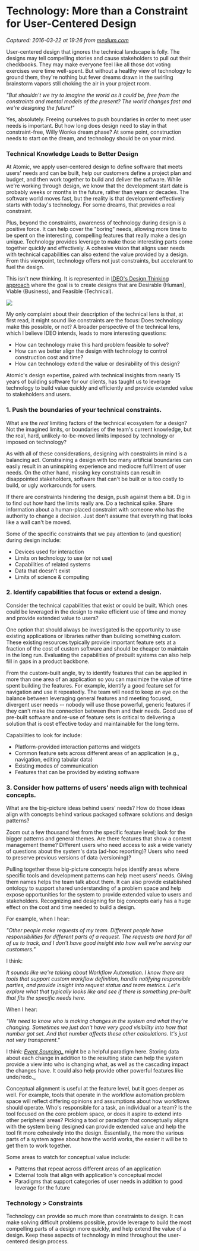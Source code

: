 # Technology: More than a Constraint for User-Centered Design

_Captured: 2016-03-22 at 19:26 from [medium.com](https://medium.com/@atomicobject/technology-more-than-a-constraint-for-user-centered-design-b3334d951ae9#.sux676mn4)_

User-centered design that ignores the technical landscape is folly. The designs may tell compelling stories and cause stakeholders to pull out their checkbooks. They may make everyone feel like all those dot voting exercises were time well-spent. But without a healthy view of technology to ground them, they're nothing but fever dreams drawn in the swirling brainstorm vapors still choking the air in your project room.

_"But shouldn't we try to imagine the world as it could be, free from the constraints and mental models of the present? The world changes fast and we're designing the future!"_

Yes, absolutely. Freeing ourselves to push boundaries in order to meet user needs is important. But how long does design need to stay in that constraint-free, Willy Wonka dream phase? At some point, construction needs to start on the dream, and technology should be on your mind.

### Technical Knowledge Leads to Better Design

At Atomic, we apply user-centered design to define software that meets users' needs and can be built, help our customers define a project plan and budget, and then work together to build and deliver the software. While we're working through design, we know that the development start date is probably weeks or months in the future, rather than years or decades. The software world moves fast, but the reality is that development effectively starts with today's technology. For some dreams, that provides a real constraint.

Plus, beyond the constraints, awareness of technology during design is a positive force. It can help cover the "boring" needs, allowing more time to be spent on the interesting, compelling features that really make a design unique. Technology provides leverage to make those interesting parts come together quickly and effectively. A cohesive vision that aligns user needs with technical capabilities can also extend the value provided by a design. From this viewpoint, technology offers not just constraints, but accelerant to fuel the design.

This isn't new thinking. It is represented in [IDEO's Design Thinking approach](https://www.ideo.com/about) where the goal is to create designs that are Desirable (Human), Viable (Business), and Feasible (Technical).

![](https://cdn-images-1.medium.com/max/800/0*hjAe-fqmLNywvBHR.png)

My only complaint about their description of the technical lens is that, at first read, it might sound like constraints are the focus: Does technology make this possible, or not? A broader perspective of the technical lens, which I believe IDEO intends, leads to more interesting questions:

  * How can technology make this hard problem feasible to solve?
  * How can we better align the design with technology to control construction cost and time?
  * How can technology extend the value or desirability of this design?

Atomic's design expertise, paired with technical insights from nearly 15 years of building software for our clients, has taught us to leverage technology to build value quickly and efficiently and provide extended value to stakeholders and users.

### 1\. Push the boundaries of your technical constraints.

What are the _real_ limiting factors of the technical ecosystem for a design? Not the imagined limits, or boundaries of the team's current knowledge, but the real, hard, unlikely-to-be-moved limits imposed by technology or imposed on technology?

As with all of these considerations, designing with constraints in mind is a balancing act. Constraining a design with too many artificial boundaries can easily result in an uninspiring experience and mediocre fulfillment of user needs. On the other hand, missing key constraints can result in disappointed stakeholders, software that can't be built or is too costly to build, or ugly workarounds for users.

If there are constraints hindering the design, push against them a bit. Dig in to find out how hard the limits really are. Do a technical spike. Share information about a human-placed constraint with someone who has the authority to change a decision. Just don't assume that everything that looks like a wall can't be moved.

Some of the specific constraints that we pay attention to (and question) during design include:

  * Devices used for interaction
  * Limits on technology to use (or not use)
  * Capabilities of related systems
  * Data that doesn't exist
  * Limits of science & computing

### 2\. Identify capabilities that focus or extend a design.

Consider the technical capabilities that exist or could be built. Which ones could be leveraged in the design to make efficient use of time and money and provide extended value to users?

One option that should always be investigated is the opportunity to use existing applications or libraries rather than building something custom. These existing resources typically provide important feature sets at a fraction of the cost of custom software and should be cheaper to maintain in the long run. Evaluating the capabilities of prebuilt systems can also help fill in gaps in a product backbone.

From the custom-built angle, try to identify features that can be applied in more than one area of an application so you can maximize the value of time spent building the features. For example, identify a good feature set for navigation and use it repeatedly. The team will need to keep an eye on the balance between leveraging general features and meeting focused, divergent user needs -- nobody will use those powerful, generic features if they can't make the connection between them and their needs. Good use of pre-built software and re-use of feature sets is critical to delivering a solution that is cost effective today and maintainable for the long term.

Capabilities to look for include:

  * Platform-provided interaction patterns and widgets
  * Common feature sets across different areas of an application (e.g., navigation, editing tabular data)
  * Existing modes of communication
  * Features that can be provided by existing software

### 3\. Consider how patterns of users' needs align with technical concepts.

What are the big-picture ideas behind users' needs? How do those ideas align with concepts behind various packaged software solutions and design patterns?

Zoom out a few thousand feet from the specific feature level; look for the bigger patterns and general themes. Are there features that show a content management theme? Different users who need access to ask a wide variety of questions about the system's data (ad-hoc reporting)? Users who need to preserve previous versions of data (versioning)?

Pulling together these big-picture concepts helps identify areas where specific tools and development patterns can help meet users' needs. Giving them names helps the team talk about them. It can also provide established ontology to support shared understanding of a problem space and help expose opportunities for the system to provide extended value to users and stakeholders. Recognizing and designing for big concepts early has a huge effect on the cost and time needed to build a design.

For example, when I hear:

_"Other people make requests of my team. Different people have responsibilities for different parts of a request. The requests are hard for all of us to track, and I don't have good insight into how well we're serving our customers."_

I think:

_It sounds like we're talking about Workflow Automation. I know there are tools that support custom workflow definition, handle notifying responsible parties, and provide insight into request status and team metrics. Let's explore what that typically looks like and see if there is something pre-built that fits the specific needs here._

When I hear:

_"We need to know who is making changes in the system and what they're changing. Sometimes we just don't have very good visibility into how that number got set. And that number affects these other calculations. It's just not very transparent."_

I think: _[Event Sourcing_](http://martinfowler.com/eaaDev/EventSourcing.html)_ might be a helpful paradigm here. Storing data about each change in addition to the resulting state can help the system provide a view into who is changing what, as well as the cascading impact the changes have. It could also help provide other powerful features like undo/redo._

Conceptual alignment is useful at the feature level, but it goes deeper as well. For example, tools that operate in the workflow automation problem space will reflect differing opinions and assumptions about how workflows should operate. Who's responsible for a task, an individual or a team? Is the tool focused on the core problem space, or does it aspire to extend into other peripheral areas? Picking a tool or paradigm that conceptually aligns with the system being designed can provide extended value and help the tool fit more cohesively into the design. Essentially, the more the various parts of a system agree about how the world works, the easier it will be to get them to work together.

Some areas to watch for conceptual value include:

  * Patterns that repeat across different areas of an application
  * External tools that align with application's conceptual model
  * Paradigms that support categories of user needs in addition to good leverage for the future

### Technology > Constraints

Technology can provide so much more than constraints to design. It can make solving difficult problems possible, provide leverage to build the most compelling parts of a design more quickly, and help extend the value of a design. Keep these aspects of technology in mind throughout the user-centered design process.
